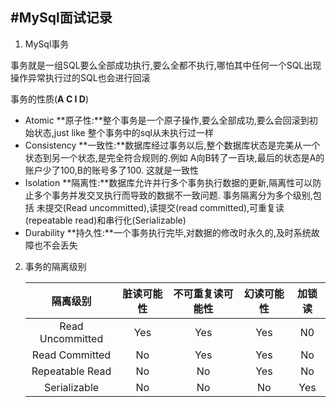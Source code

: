 #MySql面试记录
----

1. MySql事务

  事务就是一组SQL要么全部成功执行,要么全都不执行,哪怕其中任何一个SQL出现操作异常执行过的SQL也会进行回滚
  
  事务的性质(**A C I D**)
  - Atomic **原子性:**整个事务是一个原子操作,要么全部成功,要么会回滚到初始状态,just like 整个事务中的sql从未执行过一样
  - Consistency **一致性:**数据库经过事务以后,整个数据库状态是完美从一个状态到另一个状态,是完全符合规则的.例如 A向B转了一百块,最后的状态是A的账户少了100,B的账号多了100. 这就是一致性
  - Isolation **隔离性:**数据库允许并行多个事务执行数据的更新,隔离性可以防止多个事务并发交叉执行而导致的数据不一致问题. 事务隔离分为多个级别,包括 未提交(Read uncommitted),读提交(read committed),可重复读(repeatable read)和串行化(Serializable)
  - Durability **持久性:**一个事务执行完毕,对数据的修改时永久的,及时系统故障也不会丢失
  
2. 事务的隔离级别

	|隔离级别|脏读可能性|不可重复读可能性| 幻读可能性|加锁读|
	|:-----:|:----:|:----:|:----:|:----:|
	|Read Uncommitted|Yes|Yes|Yes|N0|
	|Read Committed|No|Yes|Yes|No|
	|Repeatable Read|No|No|Yes|No|
	|Serializable|No|No|No|Yes|
